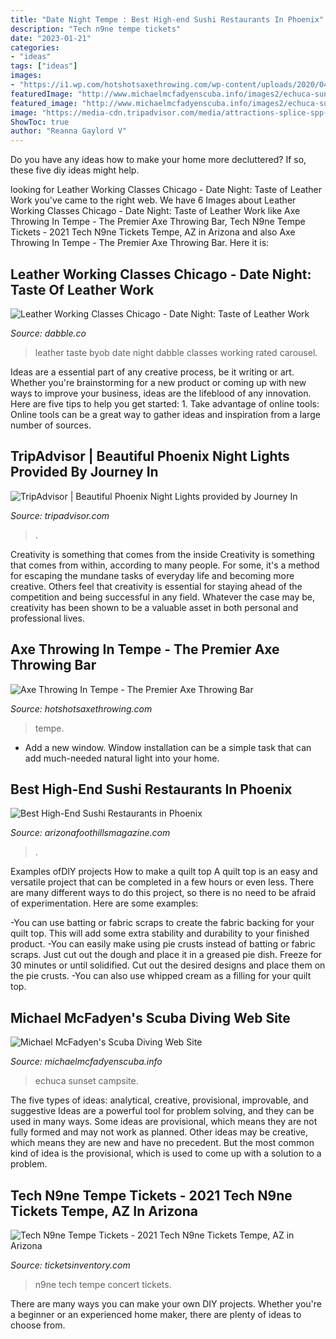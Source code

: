 ```yaml
---
title: "Date Night Tempe : Best High-end Sushi Restaurants In Phoenix"
description: "Tech n9ne tempe tickets"
date: "2023-01-21"
categories:
- "ideas"
tags: ["ideas"]
images:
- "https://i1.wp.com/hotshotsaxethrowing.com/wp-content/uploads/2020/04/5E58B5DD-7506-47BE-8455-85E36B2C219C.jpg?fit=2048%2C1536&amp;ssl=1"
featuredImage: "http://www.michaelmcfadyenscuba.info/images2/echuca-sunset.jpg"
featured_image: "http://www.michaelmcfadyenscuba.info/images2/echuca-sunset.jpg"
image: "https://media-cdn.tripadvisor.com/media/attractions-splice-spp-540x360/07/9e/a2/15.jpg"
ShowToc: true
author: "Reanna Gaylord V"
---
```



Do you have any ideas how to make your home more decluttered? If so, these five diy ideas might help.

	

		
looking for Leather Working Classes Chicago - Date Night: Taste of Leather Work you've came to the right web. We have 6 Images about Leather Working Classes Chicago - Date Night: Taste of Leather Work like Axe Throwing In Tempe - The Premier Axe Throwing Bar, Tech N9ne Tempe Tickets - 2021 Tech N9ne Tickets Tempe, AZ in Arizona and also Axe Throwing In Tempe - The Premier Axe Throwing Bar. Here it is:
		
    
## Leather Working Classes Chicago - Date Night: Taste Of Leather Work

<img loading=lazy src="https://dabbledoneright-production.s3.amazonaws.com/production/uploads/course/photo/150279/carousel_Leatherworking.JPG" onerror="this.onerror=null;this.src='https://tse2.mm.bing.net/th?id=OIP.ljp9yx99ZfRaxWVupRsKbgHaE7&amp;pid=15.1';" alt="Leather Working Classes Chicago - Date Night: Taste of Leather Work">

_Source: dabble.co_

>leather taste byob date night dabble classes working rated carousel. 

	

Ideas are a essential part of any creative process, be it writing or art. Whether you're brainstorming for a new product or coming up with new ways to improve your business, ideas are the lifeblood of any innovation. Here are five tips to help you get started: 1. Take advantage of online tools: Online tools can be a great way to gather ideas and inspiration from a large number of sources.

    
## TripAdvisor | Beautiful Phoenix Night Lights Provided By Journey In

<img loading=lazy src="https://media-cdn.tripadvisor.com/media/attractions-splice-spp-540x360/07/9e/a2/15.jpg" onerror="this.onerror=null;this.src='https://tse4.mm.bing.net/th?id=OIP.CKDTKExzZu5wQzpmDtvCnAHaE8&amp;pid=15.1';" alt="TripAdvisor | Beautiful Phoenix Night Lights provided by Journey In">

_Source: tripadvisor.com_

>. 

	

Creativity is something that comes from the inside
Creativity is something that comes from within, according to many people. For some, it's a method for escaping the mundane tasks of everyday life and becoming more creative. Others feel that creativity is essential for staying ahead of the competition and being successful in any field. Whatever the case may be, creativity has been shown to be a valuable asset in both personal and professional lives.

    
## Axe Throwing In Tempe - The Premier Axe Throwing Bar

<img loading=lazy src="https://i1.wp.com/hotshotsaxethrowing.com/wp-content/uploads/2020/04/5E58B5DD-7506-47BE-8455-85E36B2C219C.jpg?fit=2048%2C1536&amp;ssl=1" onerror="this.onerror=null;this.src='https://tse2.mm.bing.net/th?id=OIP.LGaytqLiq9sKZ-D-oLV0ZAHaFj&amp;pid=15.1';" alt="Axe Throwing In Tempe - The Premier Axe Throwing Bar">

_Source: hotshotsaxethrowing.com_

>tempe. 

	

- Add a new window. Window installation can be a simple task that can add much-needed natural light into your home.

    
## Best High-End Sushi Restaurants In Phoenix

<img loading=lazy src="https://media.arizonafoothillsmagazine.com/taste/wp-content/uploads/2017/09/20095903/sushi-platter-427x500.jpg" onerror="this.onerror=null;this.src='https://tse4.mm.bing.net/th?id=OIP.Cgu3w2PzLei_lm7MQkkiAwAAAA&amp;pid=15.1';" alt="Best High-End Sushi Restaurants in Phoenix">

_Source: arizonafoothillsmagazine.com_

>. 

	

Examples ofDIY projects
How to make a quilt top
A quilt top is an easy and versatile project that can be completed in a few hours or even less. There are many different ways to do this project, so there is no need to be afraid of experimentation. Here are some examples: 

-You can use batting or fabric scraps to create the fabric backing for your quilt top. This will add some extra stability and durability to your finished product. 
-You can easily make using pie crusts instead of batting or fabric scraps. Just cut out the dough and place it in a greased pie dish. Freeze for 30 minutes or until solidified. Cut out the desired designs and place them on the pie crusts. 
-You can also use whipped cream as a filling for your quilt top.

    
## Michael McFadyen&#039;s Scuba Diving Web Site

<img loading=lazy src="http://www.michaelmcfadyenscuba.info/images2/echuca-sunset.jpg" onerror="this.onerror=null;this.src='https://tse1.mm.bing.net/th?id=OIP.NP05XmcSqUlbQHIquJSi2QHaFj&amp;pid=15.1';" alt="Michael McFadyen&#039;s Scuba Diving Web Site">

_Source: michaelmcfadyenscuba.info_

>echuca sunset campsite. 

	

The five types of ideas: analytical, creative, provisional, improvable, and suggestive
Ideas are a powerful tool for problem solving, and they can be used in many ways. Some ideas are provisional, which means they are not fully formed and may not work as planned. Other ideas may be creative, which means they are new and have no precedent. But the most common kind of idea is the provisional, which is used to come up with a solution to a problem.

    
## Tech N9ne Tempe Tickets - 2021 Tech N9ne Tickets Tempe, AZ In Arizona

<img loading=lazy src="http://cdn1.ticketsinventory.com/images/last_photos/concert/T/tech-n9ne/tech-n9ne-tempe_13032918542228.png" onerror="this.onerror=null;this.src='https://tse3.mm.bing.net/th?id=OIP.HjW7tDJvFt1Z0amolFsvywHaE7&amp;pid=15.1';" alt="Tech N9ne Tempe Tickets - 2021 Tech N9ne Tickets Tempe, AZ in Arizona">

_Source: ticketsinventory.com_

>n9ne tech tempe concert tickets. 

	

There are many ways you can make your own DIY projects. Whether you're a beginner or an experienced home maker, there are plenty of ideas to choose from.

